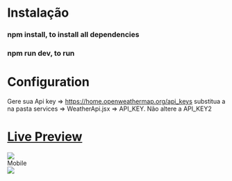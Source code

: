 # Instalação
 <h3>npm install, to install all dependencies</h3>
 <h3>npm run dev, to run</h3> 


# Configuration
  Gere sua Api key => https://home.openweathermap.org/api_keys
  substitua a na pasta services => WeatherApi.jsx => API_KEY.
  Não altere a API_KEY2

<a href="https://weatherapp-zeta-jade.vercel.app/" target="_blank"><h1>Live Preview</h1></a>
<img src="https://user-images.githubusercontent.com/86381282/188769229-44a84c71-1647-44fd-8713-f1f0dc030269.png"/>
<br/>
Mobile
<br/>
<img src="https://user-images.githubusercontent.com/86381282/188769405-db84e3ad-a4be-4373-86fc-b689c5669834.png"/>
